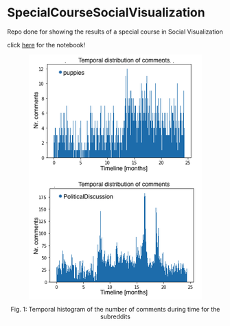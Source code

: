 # SpecialCourseSocialVisualization
Repo done for showing the results of a special course in Social Visualization

click [here]() for the notebook!

<p align="center">
  <img src="https://raw.githubusercontent.com/GiovanniGr/SpecialCourseSocialVisualization/main/images/temporal.png" align="center" alt="prova">
</p>
<p align="center">
Fig. 1: Temporal histogram of the number of comments during time for the subreddits
</p>
